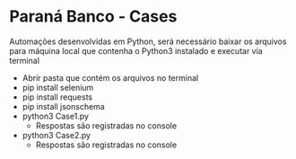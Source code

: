 # Paraná Banco - Cases

Automações desenvolvidas em Python, será necessário baixar os arquivos para máquina local que contenha o Python3 instalado e executar via terminal

- Abrir pasta que contém os arquivos no terminal
- pip install selenium
- pip install requests
- pip install jsonschema
- python3 Case1.py
  - Respostas são registradas no console
- python3 Case2.py
  - Respostas são registradas no console
